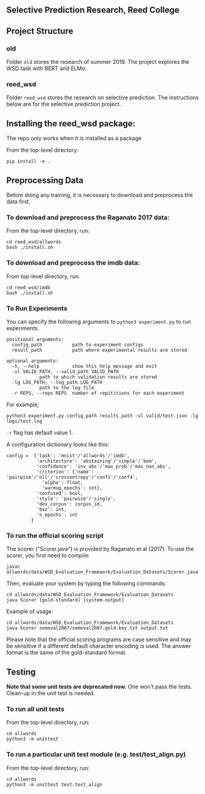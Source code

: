 Selective Prediction Research, Reed College
------------------------------
## Project Structure

### old

Folder `old` stores the research of summer 2019. The project explores the WSD task with BERT and ELMo.

### reed_wsd

Folder `reed_wsd` stores the research on selective prediction. The instructions below are for the selective prediction project.

## Installing the reed_wsd package:
The repo only works when it is installed as a package

From the top-level directory:

    pip install -e .

## Preprocessing Data
Before doing any training, it is necessary to download and preprocess the data first.
### To download and preprocess the Raganato 2017 data:

From the top-level directory, run:

    cd reed_wsd/allwords
    bash ./install.sh

### To download and preprocess the imdb data:

From top-level directory, run:

    cd reed_wsd/imdb
    bash ./install.sh

### To Run Experiments
You can specify the following arguments to `python3 experiment.py` to run experiments.

	positional arguments:
	  config_path           path to experiment configs
	  result_path           path where experimental results are stored

	optional arguments:
	  -h, --help            show this help message and exit
	  -vl VALID_PATH, --valid_path VALID_PATH
				path to which validation results are stored
	  -lg LOG_PATH, --log_path LOG_PATH
				path to the log file
	  -r REPS, --reps REPS  number of repititions for each experiment

    
For example,

    python3 experiment.py config_path results_path -vl valid/test.json -lg logs/test.log

`-r` flag has default value 1.

A configuration dictionary looks like this:

    config =  {'task': 'mnist'/'allwords'/'imdb',
               'architecture': 'abstaining'/'simple'/'bem',
               'confidence': 'inv_abs'/'max_prob'/'max_non_abs',
               'criterion': {'name': 'pairwise'/'nll'/'crossentropy'/'conf1'/'conf4',
			     'alpha': float,
			     'warmup_epochs': int},
               'confused': bool,
               'style': 'pairwise'/'single',
               'dev_corpus': corpus_id,
               'bsz': int,
               'n_epochs': int
             }


### To run the official scoring script

The scorer ("Scorer.java") is provided by Raganato et al (2017).
To use the scorer, you first need to compile:

	javac allwords/data/WSD_Evaluation_Framework/Evaluation_Datasets/Scorer.java

Then, evaluate your system by typing the following commands: 

    cd allwords/data/WSD_Evaluation_Framework/Evaluation_Datasets
    java Scorer [gold-standard] [system-output]

Example of usage:

	cd allwords/data/WSD_Evaluation_Framework/Evaluation_Datasets
	java Scorer semeval2007/semeval2007.gold.key.txt output.txt

Please note that the official scoring programs are case sensitive and may be
sensitive if a different default character encoding is used.  The answer
format is the same of the gold-standard format. 

## Testing

**Note that some unit tests are deprecated now.** One won't pass the tests. Clean-up in the unit test is needed.

### To run all unit tests

From the top-level directory, run: 
    
    cd allwords
    python3 -m unittest


### To run a particular unit test module (e.g. test/test_align.py)

From the top-level directory, run:

    cd allwords
    python3 -m unittest test.test_align
 
